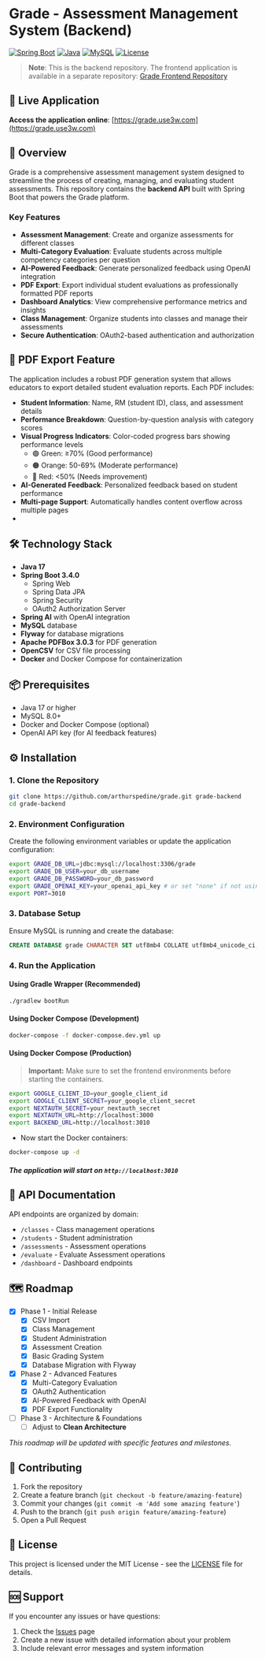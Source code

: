 # Grade - Assessment Management System (Backend)

[![Spring Boot](https://img.shields.io/badge/Spring%20Boot-3.4.0-brightgreen.svg)](https://spring.io/projects/spring-boot)
[![Java](https://img.shields.io/badge/Java-17-orange.svg)](https://www.oracle.com/java/)
[![MySQL](https://img.shields.io/badge/MySQL-8.0-blue.svg)](https://www.mysql.com/)
[![License](https://img.shields.io/badge/License-MIT-yellow.svg)](LICENSE)
> **Note**: This is the backend repository. The frontend application is available in a separate repository: [Grade Frontend Repository](https://github.com/arthurspedine/grade-frontend)

## 🚀 Live Application

**Access the application online**: [https://grade.use3w.com](https://grade.use3w.com)

## 🎯 Overview

Grade is a comprehensive assessment management system designed to streamline the process of creating, managing, and evaluating student assessments. This repository contains the **backend API** built with Spring Boot that powers the Grade platform.


### Key Features
- **Assessment Management**: Create and organize assessments for different classes
- **Multi-Category Evaluation**: Evaluate students across multiple competency categories per question
- **AI-Powered Feedback**: Generate personalized feedback using OpenAI integration
- **PDF Export**: Export individual student evaluations as professionally formatted PDF reports
- **Dashboard Analytics**: View comprehensive performance metrics and insights
- **Class Management**: Organize students into classes and manage their assessments
- **Secure Authentication**: OAuth2-based authentication and authorization

## 🚀 PDF Export Feature

The application includes a robust PDF generation system that allows educators to export detailed student evaluation reports. Each PDF includes:

- **Student Information**: Name, RM (student ID), class, and assessment details
- **Performance Breakdown**: Question-by-question analysis with category scores
- **Visual Progress Indicators**: Color-coded progress bars showing performance levels
  - 🟢 Green: ≥70% (Good performance)
  - 🟠 Orange: 50-69% (Moderate performance)
  - 🔴 Red: <50% (Needs improvement)
- **AI-Generated Feedback**: Personalized feedback based on student performance
- **Multi-page Support**: Automatically handles content overflow across multiple pages
- 
## 🛠️ Technology Stack

- **Java 17**
- **Spring Boot 3.4.0**
  - Spring Web
  - Spring Data JPA
  - Spring Security
  - OAuth2 Authorization Server
- **Spring AI** with OpenAI integration
- **MySQL** database
- **Flyway** for database migrations
- **Apache PDFBox 3.0.3** for PDF generation
- **OpenCSV** for CSV file processing
- **Docker** and Docker Compose for containerization

## 📦 Prerequisites

- Java 17 or higher
- MySQL 8.0+
- Docker and Docker Compose (optional)
- OpenAI API key (for AI feedback features)

## ⚙️ Installation

### 1. Clone the Repository

```bash
git clone https://github.com/arthurspedine/grade.git grade-backend
cd grade-backend
```

### 2. Environment Configuration

Create the following environment variables or update the application configuration:

```bash
export GRADE_DB_URL=jdbc:mysql://localhost:3306/grade
export GRADE_DB_USER=your_db_username
export GRADE_DB_PASSWORD=your_db_password
export GRADE_OPENAI_KEY=your_openai_api_key # or set "none" if not using OpenAI
export PORT=3010
```

### 3. Database Setup

Ensure MySQL is running and create the database:

```sql
CREATE DATABASE grade CHARACTER SET utf8mb4 COLLATE utf8mb4_unicode_ci;
```

### 4. Run the Application

#### Using Gradle Wrapper (Recommended)

```bash
./gradlew bootRun
```

#### Using Docker Compose (Development)

```bash
docker-compose -f docker-compose.dev.yml up
```

#### Using Docker Compose (Production)

> **Important:** Make sure to set the frontend environments before starting the containers.

```bash
export GOOGLE_CLIENT_ID=your_google_client_id
export GOOGLE_CLIENT_SECRET=your_google_client_secret
export NEXTAUTH_SECRET=your_nextauth_secret
export NEXTAUTH_URL=http://localhost:3000
export BACKEND_URL=http://localhost:3010
```

- Now start the Docker containers:

```bash
docker-compose up -d
```

##### The application will start on `http://localhost:3010`

## 📝 API Documentation

API endpoints are organized by domain:

- `/classes` - Class management operations
- `/students` - Student administration
- `/assessments` - Assessment operations
- `/evaluate` - Evaluate Assessment operations
- `/dashboard` - Dashboard endpoints

## 🗺️ Roadmap
- [x] Phase 1 - Initial Release
  - [x] CSV Import
  - [x] Class Management
  - [x] Student Administration
  - [x] Assessment Creation
  - [x] Basic Grading System
  - [x] Database Migration with Flyway
- [x] Phase 2 - Advanced Features
  - [x] Multi-Category Evaluation
  - [x] OAuth2 Authentication
  - [x] AI-Powered Feedback with OpenAI
  - [x] PDF Export Functionality
- [ ] Phase 3 - Architecture & Foundations
  - [ ] Adjust to **Clean Architecture**

*This roadmap will be updated with specific features and milestones.*

## 🤝 Contributing

1. Fork the repository
2. Create a feature branch (`git checkout -b feature/amazing-feature`)
3. Commit your changes (`git commit -m 'Add some amazing feature'`)
4. Push to the branch (`git push origin feature/amazing-feature`)
5. Open a Pull Request

## 📄 License

This project is licensed under the MIT License - see the [LICENSE](LICENSE) file for details.

## 🆘 Support

If you encounter any issues or have questions:

1. Check the [Issues](https://github.com/arthurspedine/grade/issues) page
2. Create a new issue with detailed information about your problem
3. Include relevant error messages and system information